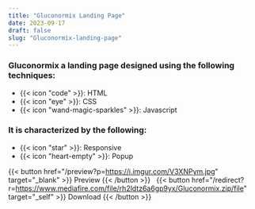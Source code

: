 ```yaml
---
title: "Gluconormix Landing Page"
date: 2023-09-17
draft: false
slug: "Gluconormix-landing-page"
---
```

### __Gluconormix__ a __landing page__ designed using the following techniques:
- {{< icon "code" >}}: HTML
- {{< icon "eye" >}}: CSS
- {{< icon "wand-magic-sparkles" >}}: Javascript  

### It is characterized by the following:
- {{< icon "star" >}}: Responsive
- {{< icon "heart-empty" >}}:  Popup

<!--adsense-->

{{< button href="/preview?p=https://i.imgur.com/V3XNPym.jpg" target="_blank" >}}
Preview
{{< /button >}} &nbsp; {{< button href="/redirect?r=https://www.mediafire.com/file/rh2ldtz6a6gp9yx/Gluconormix.zip/file" target="_self" >}}
Download
{{< /button >}}